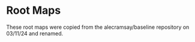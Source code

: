 # Root Maps

These root maps were copied from the alecramsay/baseline repository on 03/11/24 and renamed.